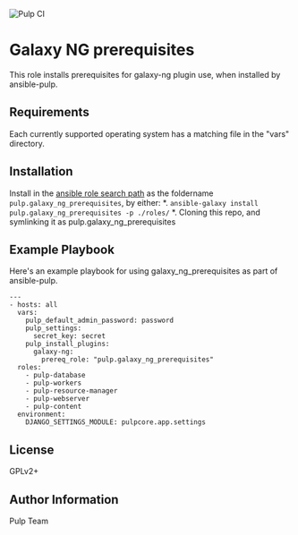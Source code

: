 ![Pulp CI](https://github.com/fabricio-aguiar/galaxy_ng_prerequisites/workflows/Galaxy%20CI/badge.svg)

Galaxy NG prerequisites
===============================

This role installs prerequisites for galaxy-ng plugin use, when installed by
ansible-pulp.

Requirements
------------

Each currently supported operating system has a matching file in the "vars"
directory.

Installation
------------

Install in the [ansible role search path](https://docs.ansible.com/ansible/latest/user_guide/playbooks_reuse_roles.html#role-search-path)
as the foldername `pulp.galaxy_ng_prerequisites`, by either:
*. `ansible-galaxy install pulp.galaxy_ng_prerequisites -p ./roles/`
*. Cloning this repo, and symlinking it as pulp.galaxy_ng_prerequisites

Example Playbook
----------------

Here's an example playbook for using galaxy_ng_prerequisites as part of ansible-pulp.

    ---
    - hosts: all
      vars:
        pulp_default_admin_password: password
        pulp_settings:
          secret_key: secret
        pulp_install_plugins:
          galaxy-ng:
            prereq_role: "pulp.galaxy_ng_prerequisites"
      roles:
        - pulp-database
        - pulp-workers
        - pulp-resource-manager
        - pulp-webserver
        - pulp-content
      environment:
        DJANGO_SETTINGS_MODULE: pulpcore.app.settings

License
-------

GPLv2+

Author Information
------------------

Pulp Team
